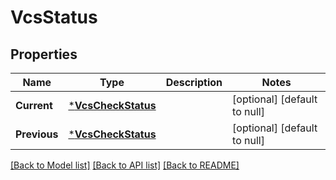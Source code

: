 # VcsStatus

## Properties
Name | Type | Description | Notes
------------ | ------------- | ------------- | -------------
**Current** | [***VcsCheckStatus**](VcsCheckStatus.md) |  | [optional] [default to null]
**Previous** | [***VcsCheckStatus**](VcsCheckStatus.md) |  | [optional] [default to null]

[[Back to Model list]](../README.md#documentation-for-models) [[Back to API list]](../README.md#documentation-for-api-endpoints) [[Back to README]](../README.md)


